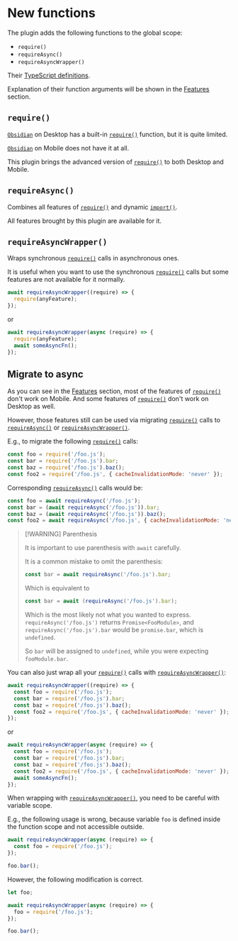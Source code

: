 # New functions

The plugin adds the following functions to the global scope:

- `require()`
- `requireAsync()`
- `requireAsyncWrapper()`

Their [TypeScript definitions](../src/types.ts).

Explanation of their function arguments will be shown in the [Features](./usage.md#features) section.

## `require()`

[`Obsidian`][Obsidian] on Desktop has a built-in [`require()`][require] function, but it is quite limited.

[`Obsidian`][Obsidian] on Mobile does not have it at all.

This plugin brings the advanced version of [`require()`][require] to both Desktop and Mobile.

## `requireAsync()`

Combines all features of [`require()`][require] and dynamic [`import()`][import].

All features brought by this plugin are available for it.

## `requireAsyncWrapper()`

Wraps synchronous [`require()`](#require) calls in asynchronous ones.

It is useful when you want to use the synchronous [`require()`](#require) calls but some features are not available for it normally.

```js
await requireAsyncWrapper((require) => {
  require(anyFeature);
});
```

or

```js
await requireAsyncWrapper(async (require) => {
  require(anyFeature);
  await someAsyncFn();
});
```

## Migrate to async

As you can see in the [Features](./usage.md#features) section, most of the features of [`require()`](#require) don't work on Mobile. And some features of [`require()`](#require) don't work on Desktop as well.

However, those features still can be used via migrating [`require()`](#require) calls to [`requireAsync()`](#requireAsync) or [`requireAsyncWrapper()`](#requireAsyncWrapper).

E.g., to migrate the following [`require()`](#require) calls:

```js
const foo = require('/foo.js');
const bar = require('/foo.js').bar;
const baz = require('/foo.js').baz();
const foo2 = require('/foo.js', { cacheInvalidationMode: 'never' });
```

Corresponding [`requireAsync()`](#requireAsync) calls would be:

```js
const foo = await requireAsync('/foo.js');
const bar = (await requireAsync('/foo.js')).bar;
const baz = (await requireAsync('/foo.js')).baz();
const foo2 = await requireAsync('/foo.js', { cacheInvalidationMode: 'never' });
```

> [!WARNING] Parenthesis
>
> It is important to use parenthesis with `await` carefully.
>
> It is a common mistake to omit the parenthesis:
>
> ```js
> const bar = await requireAsync('/foo.js').bar;
> ```
>
> Which is equivalent to
>
> ```js
> const bar = await (requireAsync('/foo.js').bar);
> ```
>
> Which is the most likely not what you wanted to express. `requireAsync('/foo.js')` returns `Promise<FooModule>`, and `requireAsync('/foo.js').bar` would be `promise.bar`, which is `undefined`.
>
> So `bar` will be assigned to `undefined`, while you were expecting `fooModule.bar`.

You can also just wrap all your [`require()`](#require) calls with [`requireAsyncWrapper()`](#requireAsyncWrapper):

```js
await requireAsyncWrapper((require) => {
  const foo = require('/foo.js');
  const bar = require('/foo.js').bar;
  const baz = require('/foo.js').baz();
  const foo2 = require('/foo.js', { cacheInvalidationMode: 'never' });
});
```

or

```js
await requireAsyncWrapper(async (require) => {
  const foo = require('/foo.js');
  const bar = require('/foo.js').bar;
  const baz = require('/foo.js').baz();
  const foo2 = require('/foo.js', { cacheInvalidationMode: 'never' });
  await someAsyncFn();
});
```

When wrapping with [`requireAsyncWrapper()`](#requireAsyncWrapper), you need to be careful with variable scope.

E.g., the following usage is wrong, because variable `foo` is defined inside the function scope and not accessible outside.

```js
await requireAsyncWrapper(async (require) => {
  const foo = require('/foo.js');
});

foo.bar();
```

However, the following modification is correct.

```js
let foo;

await requireAsyncWrapper(async (require) => {
  foo = require('/foo.js');
});

foo.bar();
```

[import]: https://developer.mozilla.org/en-US/docs/Web/JavaScript/Reference/Statements/import
[Obsidian]: https://obsidian.md/
[require]: https://nodejs.org/api/modules.html#requireid
